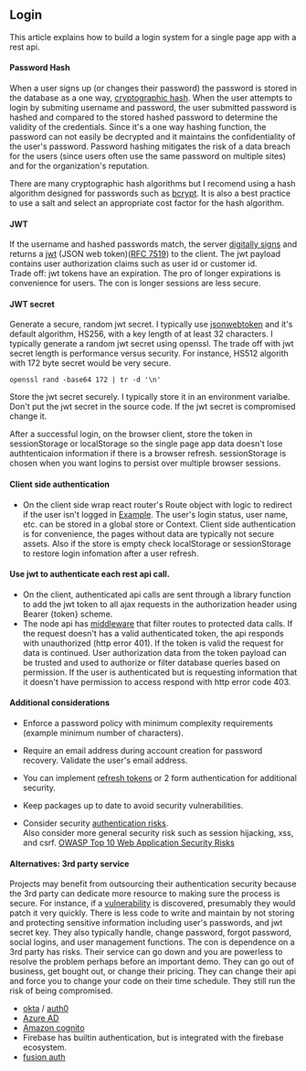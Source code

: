 ## Login
This article explains how to build a login system for a single page app with a rest api.  

#### Password Hash
When a user signs up (or changes their password) the password is stored in the database as a one way, [cryptographic hash](https://en.wikipedia.org/wiki/Cryptographic_hash_function). When the user attempts to login by submiting username and password, the user submitted password is hashed and compared to the stored hashed password to determine the validity of the credentials. Since it's a one way hashing function, the password can not easily be decrypted and it maintains the confidentiality of the user's password. Password hashing mitigates the risk of a data breach for the users (since users often use the same password on multiple sites) and for the organization's reputation.  

There are many cryptographic hash algorithms but I recomend using a hash algorithm designed for passwords such as [bcrypt](https://github.com/kelektiv/node.bcrypt.js). It is also a best practice to use a salt and select an appropriate cost factor for the hash algorithm.  

#### JWT  
If the username and hashed passwords match, the server [digitally signs](https://en.wikipedia.org/wiki/Digital_signature) and returns a [jwt](https://jwt.io/) (JSON web token)([RFC 7519](https://tools.ietf.org/html/rfc7519)) to the client. The jwt payload contains user authorization claims such as user id or customer id.  
Trade off: jwt tokens have an expiration. The pro of longer expirations is convenience for users. The con is longer sessions are less secure.   

#### JWT secret
Generate a secure, random jwt secret. I typically use [jsonwebtoken](https://github.com/auth0/node-jsonwebtoken) and it's default algorithm, HS256, with a key length of at least 32 characters. I typically generate a random jwt secret using openssl. The trade off with jwt secret length is performance versus security. For instance, HS512 algorith with 172 byte secret would be very secure.  
```
openssl rand -base64 172 | tr -d '\n'
```
Store the jwt secret securely. I typically store it in an environment varialbe. Don't put the jwt secret in the source code. If the jwt secret is compromised change it. 

After a successful login, on the browser client, store the token in sessionStorage or localStorage so the single page app data doesn't lose authtenticaion information if there is a  browser refresh. sessionStorage is chosen when you want logins to persist over multiple browser sessions.  

#### Client side authentication
- On the client side wrap react router's Route object with logic to redirect if the user isn't logged in [Example](https://reacttraining.com/react-router/web/example/auth-workflow). The user's login status, user name, etc. can be stored in a global store or Context. Client side authentication is for convenience, the pages without data are typically not secure assets. Also if the store is empty check localStorage or sessionStorage to restore login infomation after a user refresh.      

#### Use jwt to authenticate each rest api call. 
- On the client, authenticated api calls are sent through a library function to add the jwt token to all ajax requests in the authorization header using Bearer {token} scheme. 
- The node api has [middleware](http://expressjs.com/en/guide/using-middleware.html) that filter routes to protected data calls. If the request doesn't has a valid authenticated token, the api responds with unauthorized (http error 401). If the token is valid the request for data is continued. User authorization data from the token payload can be trusted and used to authorize or filter database queries based on permission. If the user is authenticated but is requesting information that it doesn't have permission to access respond with http error code 403.    

#### Additional considerations 
- Enforce a password policy with minimum complexity requirements (example minimum number of characters).  

- Require an email address during account creation for password recovery. Validate the user's email address.    

- You can implement [refresh tokens](https://auth0.com/learn/refresh-tokens/) or 2 form authentication for additional security.  

- Keep packages up to date to avoid security vulnerabilities.  

- Consider security [authentication risks](https://owasp.org/www-project-top-ten/2017/A2_2017-Broken_Authentication).  
Also consider more general security risk such as session hijacking, xss, and csrf. [OWASP Top 10 Web Application Security Risks](https://owasp.org/www-project-top-ten/)  

#### Alternatives: 3rd party service    
Projects may benefit from outsourcing their authentication security because the 3rd party can dedicate more resource to making sure the process is secure. For instance, if a [vulnerability](https://auth0.com/blog/critical-vulnerabilities-in-json-web-token-libraries/) is discovered, presumably they would patch it very quickly.  There is less code to write and maintain by not storing and protecting sensitive information including user's passwords, and jwt secret key. They also typically handle, change password, forgot password, social logins, and user management functions. The con is dependence on a 3rd party has risks. Their service can go down and you are powerless to resolve the problem perhaps before an important demo. They can go out of business, get bought out, or change their pricing. They can change their api and force you to change your code on their time schedule. They still run the risk of being compromised.  
- [okta](https://www.okta.com/) / [auth0](https://auth0.com/)
- [Azure AD](https://azure.microsoft.com/en-us/services/active-directory/)  
- [Amazon cognito](https://aws.amazon.com/cognito/)   
- Firebase has builtin authentication, but is integrated with the firebase ecosystem.   
- [fusion auth](https://fusionauth.io/)  

